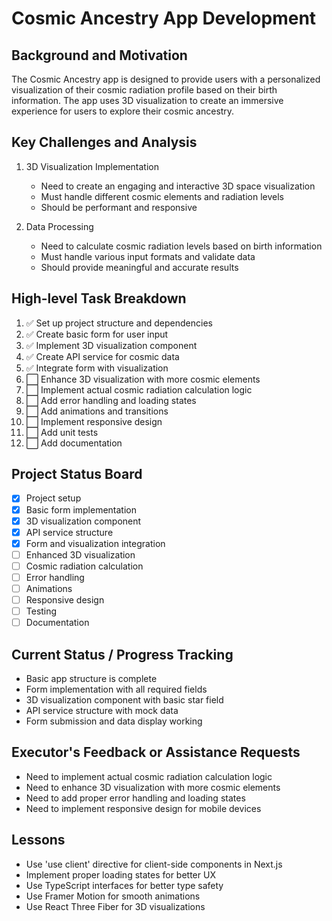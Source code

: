# Cosmic Ancestry App Development

## Background and Motivation
The Cosmic Ancestry app is designed to provide users with a personalized visualization of their cosmic radiation profile based on their birth information. The app uses 3D visualization to create an immersive experience for users to explore their cosmic ancestry.

## Key Challenges and Analysis
1. 3D Visualization Implementation
   - Need to create an engaging and interactive 3D space visualization
   - Must handle different cosmic elements and radiation levels
   - Should be performant and responsive

2. Data Processing
   - Need to calculate cosmic radiation levels based on birth information
   - Must handle various input formats and validate data
   - Should provide meaningful and accurate results

## High-level Task Breakdown
1. ✅ Set up project structure and dependencies
2. ✅ Create basic form for user input
3. ✅ Implement 3D visualization component
4. ✅ Create API service for cosmic data
5. ✅ Integrate form with visualization
6. ⬜ Enhance 3D visualization with more cosmic elements
7. ⬜ Implement actual cosmic radiation calculation logic
8. ⬜ Add error handling and loading states
9. ⬜ Add animations and transitions
10. ⬜ Implement responsive design
11. ⬜ Add unit tests
12. ⬜ Add documentation

## Project Status Board
- [x] Project setup
- [x] Basic form implementation
- [x] 3D visualization component
- [x] API service structure
- [x] Form and visualization integration
- [ ] Enhanced 3D visualization
- [ ] Cosmic radiation calculation
- [ ] Error handling
- [ ] Animations
- [ ] Responsive design
- [ ] Testing
- [ ] Documentation

## Current Status / Progress Tracking
- Basic app structure is complete
- Form implementation with all required fields
- 3D visualization component with basic star field
- API service structure with mock data
- Form submission and data display working

## Executor's Feedback or Assistance Requests
- Need to implement actual cosmic radiation calculation logic
- Need to enhance 3D visualization with more cosmic elements
- Need to add proper error handling and loading states
- Need to implement responsive design for mobile devices

## Lessons
- Use 'use client' directive for client-side components in Next.js
- Implement proper loading states for better UX
- Use TypeScript interfaces for better type safety
- Use Framer Motion for smooth animations
- Use React Three Fiber for 3D visualizations 